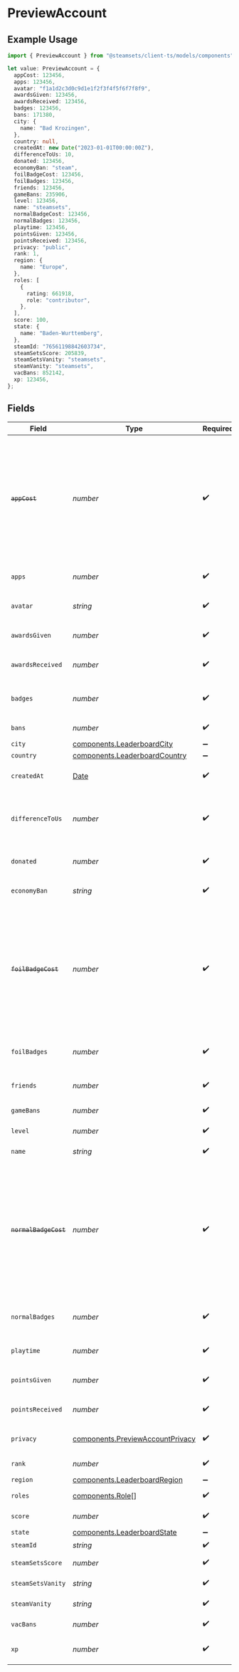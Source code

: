 # PreviewAccount

## Example Usage

```typescript
import { PreviewAccount } from "@steamsets/client-ts/models/components";

let value: PreviewAccount = {
  appCost: 123456,
  apps: 123456,
  avatar: "f1a1d2c3d0c9d1e1f2f3f4f5f6f7f8f9",
  awardsGiven: 123456,
  awardsReceived: 123456,
  badges: 123456,
  bans: 171380,
  city: {
    name: "Bad Krozingen",
  },
  country: null,
  createdAt: new Date("2023-01-01T00:00:00Z"),
  differenceToUs: 10,
  donated: 123456,
  economyBan: "steam",
  foilBadgeCost: 123456,
  foilBadges: 123456,
  friends: 123456,
  gameBans: 235906,
  level: 123456,
  name: "steamsets",
  normalBadgeCost: 123456,
  normalBadges: 123456,
  playtime: 123456,
  pointsGiven: 123456,
  pointsReceived: 123456,
  privacy: "public",
  rank: 1,
  region: {
    name: "Europe",
  },
  roles: [
    {
      rating: 661918,
      role: "contributor",
    },
  ],
  score: 100,
  state: {
    name: "Baden-Wurttemberg",
  },
  steamId: "76561198842603734",
  steamSetsScore: 205839,
  steamSetsVanity: "steamsets",
  steamVanity: "steamsets",
  vacBans: 852142,
  xp: 123456,
};
```

## Fields

| Field                                                                                                                                               | Type                                                                                                                                                | Required                                                                                                                                            | Description                                                                                                                                         | Example                                                                                                                                             |
| --------------------------------------------------------------------------------------------------------------------------------------------------- | --------------------------------------------------------------------------------------------------------------------------------------------------- | --------------------------------------------------------------------------------------------------------------------------------------------------- | --------------------------------------------------------------------------------------------------------------------------------------------------- | --------------------------------------------------------------------------------------------------------------------------------------------------- |
| ~~`appCost`~~                                                                                                                                       | *number*                                                                                                                                            | :heavy_check_mark:                                                                                                                                  | : warning: ** DEPRECATED **: This will be removed in a future release, please migrate away from it as soon as possible.<br/><br/>The cost of an app | 123456                                                                                                                                              |
| `apps`                                                                                                                                              | *number*                                                                                                                                            | :heavy_check_mark:                                                                                                                                  | The number of apps the account has                                                                                                                  | 123456                                                                                                                                              |
| `avatar`                                                                                                                                            | *string*                                                                                                                                            | :heavy_check_mark:                                                                                                                                  | The avatar hash of the account                                                                                                                      | f1a1d2c3d0c9d1e1f2f3f4f5f6f7f8f9                                                                                                                    |
| `awardsGiven`                                                                                                                                       | *number*                                                                                                                                            | :heavy_check_mark:                                                                                                                                  | The number of awards the account has                                                                                                                | 123456                                                                                                                                              |
| `awardsReceived`                                                                                                                                    | *number*                                                                                                                                            | :heavy_check_mark:                                                                                                                                  | The number of awards the account has                                                                                                                | 123456                                                                                                                                              |
| `badges`                                                                                                                                            | *number*                                                                                                                                            | :heavy_check_mark:                                                                                                                                  | The number of badges the account has                                                                                                                | 123456                                                                                                                                              |
| `bans`                                                                                                                                              | *number*                                                                                                                                            | :heavy_check_mark:                                                                                                                                  | The number of bans                                                                                                                                  |                                                                                                                                                     |
| `city`                                                                                                                                              | [components.LeaderboardCity](../../models/components/leaderboardcity.md)                                                                            | :heavy_minus_sign:                                                                                                                                  | N/A                                                                                                                                                 |                                                                                                                                                     |
| `country`                                                                                                                                           | [components.LeaderboardCountry](../../models/components/leaderboardcountry.md)                                                                      | :heavy_minus_sign:                                                                                                                                  | N/A                                                                                                                                                 |                                                                                                                                                     |
| `createdAt`                                                                                                                                         | [Date](https://developer.mozilla.org/en-US/docs/Web/JavaScript/Reference/Global_Objects/Date)                                                       | :heavy_check_mark:                                                                                                                                  | The time the account was created                                                                                                                    | 2023-01-01T00:00:00Z                                                                                                                                |
| `differenceToUs`                                                                                                                                    | *number*                                                                                                                                            | :heavy_check_mark:                                                                                                                                  | The difference between the account's score and the user's score                                                                                     | 10                                                                                                                                                  |
| `donated`                                                                                                                                           | *number*                                                                                                                                            | :heavy_check_mark:                                                                                                                                  | The total of donations the account has                                                                                                              | 123456                                                                                                                                              |
| `economyBan`                                                                                                                                        | *string*                                                                                                                                            | :heavy_check_mark:                                                                                                                                  | The economy ban of the account                                                                                                                      | steam                                                                                                                                               |
| ~~`foilBadgeCost`~~                                                                                                                                 | *number*                                                                                                                                            | :heavy_check_mark:                                                                                                                                  | : warning: ** DEPRECATED **: This will be removed in a future release, please migrate away from it as soon as possible.<br/><br/>The cost of a foil badge | 123456                                                                                                                                              |
| `foilBadges`                                                                                                                                        | *number*                                                                                                                                            | :heavy_check_mark:                                                                                                                                  | The number of foil badges the account has                                                                                                           | 123456                                                                                                                                              |
| `friends`                                                                                                                                           | *number*                                                                                                                                            | :heavy_check_mark:                                                                                                                                  | The number of friends the account has                                                                                                               | 123456                                                                                                                                              |
| `gameBans`                                                                                                                                          | *number*                                                                                                                                            | :heavy_check_mark:                                                                                                                                  | The number of game bans                                                                                                                             |                                                                                                                                                     |
| `level`                                                                                                                                             | *number*                                                                                                                                            | :heavy_check_mark:                                                                                                                                  | The level of the account                                                                                                                            | 123456                                                                                                                                              |
| `name`                                                                                                                                              | *string*                                                                                                                                            | :heavy_check_mark:                                                                                                                                  | The name of the account                                                                                                                             | steamsets                                                                                                                                           |
| ~~`normalBadgeCost`~~                                                                                                                               | *number*                                                                                                                                            | :heavy_check_mark:                                                                                                                                  | : warning: ** DEPRECATED **: This will be removed in a future release, please migrate away from it as soon as possible.<br/><br/>The cost of a normal badge | 123456                                                                                                                                              |
| `normalBadges`                                                                                                                                      | *number*                                                                                                                                            | :heavy_check_mark:                                                                                                                                  | The number of normal badges the account has                                                                                                         | 123456                                                                                                                                              |
| `playtime`                                                                                                                                          | *number*                                                                                                                                            | :heavy_check_mark:                                                                                                                                  | The playtime of the account                                                                                                                         | 123456                                                                                                                                              |
| `pointsGiven`                                                                                                                                       | *number*                                                                                                                                            | :heavy_check_mark:                                                                                                                                  | The number of points the account has                                                                                                                | 123456                                                                                                                                              |
| `pointsReceived`                                                                                                                                    | *number*                                                                                                                                            | :heavy_check_mark:                                                                                                                                  | The number of points the account has                                                                                                                | 123456                                                                                                                                              |
| `privacy`                                                                                                                                           | [components.PreviewAccountPrivacy](../../models/components/previewaccountprivacy.md)                                                                | :heavy_check_mark:                                                                                                                                  | The privacy of the account                                                                                                                          | public                                                                                                                                              |
| `rank`                                                                                                                                              | *number*                                                                                                                                            | :heavy_check_mark:                                                                                                                                  | The rank of the account                                                                                                                             | 1                                                                                                                                                   |
| `region`                                                                                                                                            | [components.LeaderboardRegion](../../models/components/leaderboardregion.md)                                                                        | :heavy_minus_sign:                                                                                                                                  | N/A                                                                                                                                                 |                                                                                                                                                     |
| `roles`                                                                                                                                             | [components.Role](../../models/components/role.md)[]                                                                                                | :heavy_check_mark:                                                                                                                                  | The roles of the account                                                                                                                            |                                                                                                                                                     |
| `score`                                                                                                                                             | *number*                                                                                                                                            | :heavy_check_mark:                                                                                                                                  | The score of the account                                                                                                                            | 100                                                                                                                                                 |
| `state`                                                                                                                                             | [components.LeaderboardState](../../models/components/leaderboardstate.md)                                                                          | :heavy_minus_sign:                                                                                                                                  | N/A                                                                                                                                                 |                                                                                                                                                     |
| `steamId`                                                                                                                                           | *string*                                                                                                                                            | :heavy_check_mark:                                                                                                                                  | The steam id                                                                                                                                        | 76561198842603734                                                                                                                                   |
| `steamSetsScore`                                                                                                                                    | *number*                                                                                                                                            | :heavy_check_mark:                                                                                                                                  | The steam sets score                                                                                                                                |                                                                                                                                                     |
| `steamSetsVanity`                                                                                                                                   | *string*                                                                                                                                            | :heavy_check_mark:                                                                                                                                  | The vanity of the account                                                                                                                           | steamsets                                                                                                                                           |
| `steamVanity`                                                                                                                                       | *string*                                                                                                                                            | :heavy_check_mark:                                                                                                                                  | The vanity of the account                                                                                                                           | steamsets                                                                                                                                           |
| `vacBans`                                                                                                                                           | *number*                                                                                                                                            | :heavy_check_mark:                                                                                                                                  | The number of vac bans                                                                                                                              |                                                                                                                                                     |
| `xp`                                                                                                                                                | *number*                                                                                                                                            | :heavy_check_mark:                                                                                                                                  | The number of xp the account has                                                                                                                    | 123456                                                                                                                                              |